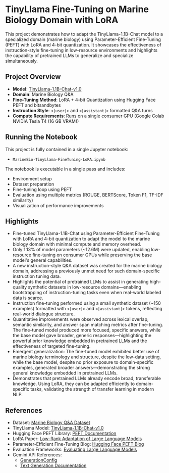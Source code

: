 # TinyLlama Fine-Tuning on Marine Biology Domain with LoRA

This project demonstrates how to adapt the TinyLlama-1.1B-Chat model to a specialized domain (marine biology) using Parameter-Efficient Fine-Tuning (PEFT) with LoRA and 4-bit quantization. It showcases the effectiveness of instruction-style fine-tuning in low-resource environments and highlights the capability of pretrained LLMs to generalize and specialize simultaneously.

## Project Overview

- **Model**: [TinyLlama-1.1B-Chat-v1.0](https://huggingface.co/TinyLlama/TinyLlama-1.1B-Chat-v1.0)
- **Domain**: Marine Biology Q&A
- **Fine-Tuning Method**: LoRA + 4-bit Quantization using Hugging Face PEFT and bitsandbytes
- **Instruction Style**: `<|user|>` and `<|assistant|>` formatted Q&A turns
- **Compute Requirements**: Runs on a single consumer GPU (Google Colab NVIDIA Tesla T4 (16 GB VRAM))

## Running the Notebook

This project is fully contained in a single Jupyter notebook:

- `MarineBio-TinyLlama-FineTuning-LoRA.ipynb`

The notebook is executable in a single pass and includes:
- Environment setup
- Dataset preparation
- Fine-tuning loop using PEFT
- Evaluation using multiple metrics (ROUGE, BERTScore, Token F1, TF-IDF similarity)
- Visualization of performance improvements

## Highlights

- Fine-tuned TinyLlama-1.1B-Chat using Parameter-Efficient Fine-Tuning with LoRA and 4-bit quantization to adapt the model to the marine biology domain with minimal compute and memory overhead.
- Only 1.13% of model parameters (~12.6M) were updated, enabling low-resource fine-tuning on consumer GPUs while preserving the base model's general capabilities.
- A new instruction-style Q&A dataset was created for the marine biology domain, addressing a previously unmet need for such domain-specific instruction tuning data.
- Highlights the potential of pretrained LLMs to assist in generating high-quality synthetic datasets in low-resource domains—enabling bootstrapping of instruction-tuning tasks even when real-world labeled data is scarce.
- Instruction fine-tuning performed using a small synthetic dataset (~150 examples) formatted with `<|user|>` and `<|assistant|>` tokens, reflecting real-world dialogue structure.
- Quantitative improvements were observed across lexical overlap, semantic similarity, and answer span matching metrics after fine-tuning. The fine-tuned model produced more focused, specific answers, while the base model gave broader, generic responses—highlighting the powerful prior knowledge embedded in pretrained LLMs and the effectiveness of targeted fine-tuning.
- Emergent generalization: The fine-tuned model exhibited better use of marine biology terminology and structure, despite the low-data setting, while the base model, despite no prior exposure to domain-specific examples, generated broader answers—demonstrating the strong general knowledge embedded in pretrained LLMs.
- Demonstrates that pretrained LLMs already encode broad, transferable knowledge. Using LoRA, they can be adapted efficiently to domain-specific tasks, validating the strength of transfer learning in modern NLP.


## References

- Dataset: [Marine Biology Q&A Dataset](https://huggingface.co/datasets/enigma04/marine-biology-qna-dataset)
- TinyLlama Model: [TinyLlama-1.1B-Chat-v1.0](https://huggingface.co/TinyLlama/TinyLlama-1.1B-Chat-v1.0)
- Hugging Face PEFT Library: [PEFT Documentation](https://huggingface.co/docs/peft/index)
- LoRA Paper: [Low-Rank Adaptation of Large Language Models](https://arxiv.org/abs/2106.09685)
- Parameter-Efficient Fine-Tuning Blog: [Hugging Face PEFT Blog](https://huggingface.co/blog/peft)
- Evaluation Frameworks: [Evaluating Large Language Models](https://arxiv.org/abs/2307.03109)
- Gemini API References:
  - [GenerationConfig](https://ai.google.dev/api/generate-content#v1beta.GenerationConfig)
  - [Text Generation Documentation](https://ai.google.dev/gemini-api/docs/text-generation)


